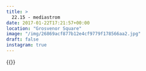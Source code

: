 ```yaml
---
title: >
  22.15 - mediastrom
date: 2017-01-22T17:21:57+00:00
location: "Grosvenor Square"
image: "/img/26869acf877b12e4cf9779f178566aa2.jpg"
draft: false
instagram: true
---
```


{{<photo src="/img/26869acf877b12e4cf9779f178566aa2.jpg">}}
